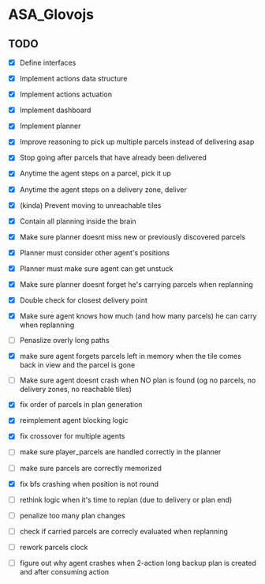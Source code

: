 # ASA_Glovojs

## TODO

- [x] Define interfaces
- [x] Implement actions data structure
- [x] Implement actions actuation
- [x] Implement dashboard
- [x] Implement planner
- [x] Improve reasoning to pick up multiple parcels instead of delivering asap
- [x] Stop going after parcels that have already been delivered
- [x] Anytime the agent steps on a parcel, pick it up
- [x] Anytime the agent steps on a delivery zone, deliver
- [x] (kinda) Prevent moving to unreachable tiles
- [x] Contain all planning inside the brain
- [x] Make sure planner doesnt miss new or previously discovered parcels
- [x] Planner must consider other agent's positions
- [x] Planner must make sure agent can get unstuck
- [x] Make sure planner doesnt forget he's carrying parcels when replanning
- [x] Double check for closest delivery point

- [x] Make sure agent knows how much (and how many parcels) he can carry when replanning
- [ ] Penaslize overly long paths
- [x] make sure agent forgets parcels left in memory when the tile comes back in view and the parcel is gone

- [ ] Make sure agent doesnt crash when NO plan is found (og no parcels, no delivery zones, no reachable tiles)

- [x] fix order of parcels in plan generation
- [x] reimplement agent blocking logic

- [x] fix crossover for multiple agents
- [ ] make sure player_parcels are handled correctly in the planner
- [ ] make sure parcels are correctly memorized
- [x] fix bfs crashing when position is not round
- [ ] rethink logic when it's time to replan (due to delivery or plan end)
- [ ] penalize too many plan changes
- [ ] check if carried parcels are correcly evaluated when replanning
- [ ] rework parcels clock
- [ ] figure out why agent crashes when 2-action long backup plan is created and after consuming action
